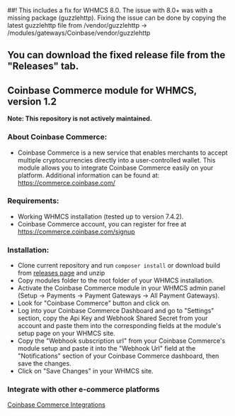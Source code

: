 ##! This includes a fix for WHMCS 8.0. The issue with 8.0+ was with a missing package (guzzlehttp). Fixing the issue can be done by copying the latest guzzlehttp file from /vendor/guzzlehttp -> /modules/gateways/Coinbase/vendor/guzzlehttp
## You can download the fixed release file from the "Releases" tab.

## Coinbase Commerce module for WHMCS, version 1.2
**Note: This repository is not actively maintained.**


### About Coinbase Commerce:
- Coinbase Commerce is a new service that enables merchants to accept multiple cryptocurrencies directly into a user-controlled wallet.
This module allows you to integrate Coinbase Commerce easily on your platform.
Additional information can be found at:
https://commerce.coinbase.com/

### Requirements:
- Working WHMCS installation (tested up to version 7.4.2).
- Coinbase Commerce account, you can register for free at https://commerce.coinbase.com/signup

### Installation:
- Clone current repository and run `composer install` or download build from [releases page](https://github.com/coinbase/coinbase-commerce-whmcs/releases) and unzip
- Copy modules folder to the root folder of your WHMCS installation.
- Activate the Coinbase Commerce module in your WHMCS admin panel (Setup -> Payments -> Payment Gateways -> All Payment Gateways).
- Look for "Coinbase Commerce" button and click on.
- Log into your Coinbase Commerce Dashboard and go to "Settings" section, copy the Api Key and Webhook Shared Secret from your account and paste them into the corresponding fields at the module's setup page on your WHMCS site.
- Copy the "Webhook subscription url" from your Coinbase Commerce's module setup and paste it into the "Webhook Url" field at the "Notifications" section of your Coinbase Commerce dashboard, then save the changes.
- Click on "Save Changes" in your WHMCS site.

### Integrate with other e-commerce platforms
[Coinbase Commerce Integrations](https://commerce.coinbase.com/integrate)
